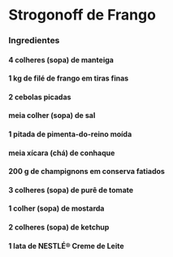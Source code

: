 # Strogonoff de Frango 

### **Ingredientes**
#### 4 colheres (sopa) de manteiga
#### 1 kg de filé de frango em tiras finas
#### 2 cebolas picadas
#### meia colher (sopa) de sal
#### 1 pitada de pimenta-do-reino moída
#### meia xícara (chá) de conhaque
#### 200 g de champignons em conserva fatiados
#### 3 colheres (sopa) de purê de tomate
#### 1 colher (sopa) de mostarda
#### 2 colheres (sopa) de ketchup
#### 1 lata de NESTLÉ® Creme de Leite


